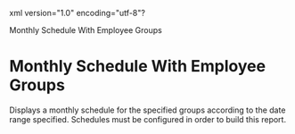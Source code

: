 xml version="1.0" encoding="utf-8"?





Monthly Schedule With Employee Groups




# Monthly Schedule With Employee Groups

Displays a monthly schedule for the specified groups according to the date range specified. Schedules must be configured in order to build this report.